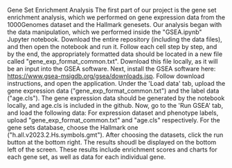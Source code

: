 Gene Set Enrichment Analysis
The first part of our project is the gene set enrichment analysis, which we performed on gene expression data from the 1000Genomes dataset and the Hallmark genesets. Our analysis began with the data manipulation, which we performed inside the "GSEA.ipynb" Jupyter notebook. Download the entire repository (including the data files), and then open the notebook and run it. Follow each cell step by step, and by the end, the appropriately formatted data should be located in a new file called "gene_exp_format_common.txt". Download this file locally, as it will be an input into the GSEA software.
Next, install the GSEA software here: https://www.gsea-msigdb.org/gsea/downloads.jsp. Follow download instructions, and open the application. Under the 'Load data' tab, upload the gene expression data ("gene_exp_format_common.txt") and the label data ("age.cls"). The gene expression data should be generated by the notebook locally, and age.cls is included in the github. Now, go to the 'Run GSEA' tab, and load the following data: For expression dataset and phenotype labels, upload "gene_exp_format_common.txt" and "age.cls" respectively. For the gene sets database, choose the Hallmark one ("h.all.v2023.2.Hs.symbols.gmt"). After choosing the datasets, click the run button at the bottom right. The results shoudl be displayed on the bottom left of the screen. These results include enrichment scores and charts for each gene set, as well as data for each individual gene. 

